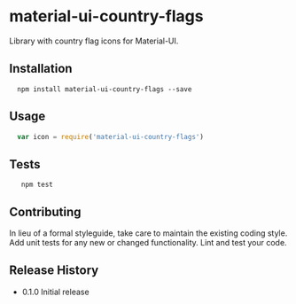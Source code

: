 material-ui-country-flags
=========================

Library with country flag icons for Material-UI.

## Installation

```shell
  npm install material-ui-country-flags --save
```

## Usage

```js
  var icon = require('material-ui-country-flags')
```

## Tests

```shell
   npm test
```

## Contributing

In lieu of a formal styleguide, take care to maintain the existing coding style.
Add unit tests for any new or changed functionality. Lint and test your code.

## Release History

* 0.1.0 Initial release
